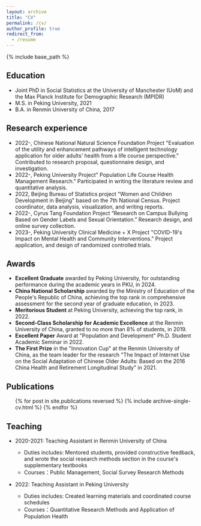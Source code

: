 ```yaml
---
layout: archive
title: "CV"
permalink: /cv/
author_profile: true
redirect_from:
  - /resume
---
```


{% include base_path %}

Education
------
* Joint PhD in Social Statistics at the University of Manchester (UoM) and the Max Planck Institute for Demographic Research (MPIDR)
* M.S. in Peking University, 2021
* B.A. in Renmin University of China, 2017

Research experience
------
* 2022-, Chinese National Natural Science Foundation Project "Evaluation of the utility and enhancement pathways of intelligent technology application for older adults’ health from a life course perspective." Contributed to research proposal, questionnaire design, and investigation.
* 2022-, Peking University Project" Population Life Course Health Management Research." Participated in writing the literature review and quantitative analysis.
* 2022, Beijing Bureau of Statistics project "Women and Children Development in Beijing" based on the 7th National Census. Project coordinator, data analysis, visualization, and writing reports.
* 2022-, Cyrus Tang Foundation Project “Research on Campus Bullying Based on Gender Labels and Sexual Orientation.” Research design, and online survey collection.
* 2023-, Peking University Clinical Medicine + X Project "COVID-19's Impact on Mental Health and Community Interventions." Project application, and design of randomized controlled trials.

Awards
------
* **Excellent Graduate** awarded by Peking University, for outstanding performance during the academic years in PKU, in 2024.
* **China National Scholarship** awarded by the Ministry of Education of the People's Republic of China, achieving the top rank in comprehensive assessment for the second year of graduate education, in 2023.
* **Meritorious Student** at Peking University, achieving the top rank, in 2022.
* **Second-Class Scholarship for Academic Excellence** at the Renmin University of China, granted to no more than 8% of students, in 2019.
* **Excellent Paper** Award at "Population and Development" Ph.D. Student Academic Seminar in 2022.
* **The First Prize** in the "Innovation Cup" at the Renmin University of China, as the team leader for the research "The Impact of Internet Use on the Social Adaptation of Chinese Older Adults: Based on the 2016 China Health and Retirement Longitudinal Study" in 2021.

Publications
------
  <ul>{% for post in site.publications reversed %}
    {% include archive-single-cv.html %}
  {% endfor %}</ul>
  
  
Teaching
------
* 2020-2021: Teaching Assistant in Renmin University of China
  * Duties includes: Mentored students, provided constructive feedback, and wrote the social research methods section in the course's supplementary textbooks
  * Courses：Public Management, Social Survey Research Methods

* 2022: Teaching Assistant in Peking University
  * Duties includes: Created learning materials and coordinated course schedules
  * Courses：Quantitative Research Methods and Application of Population Health

